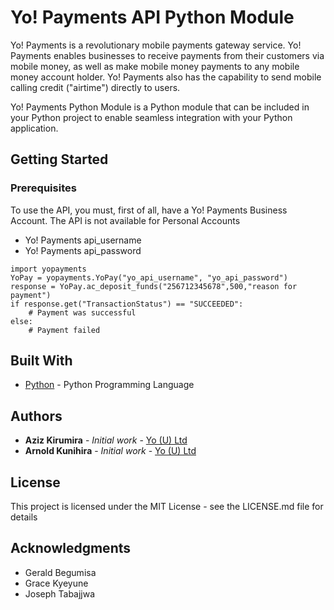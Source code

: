 # Yo! Payments API Python Module

Yo! Payments is a revolutionary mobile payments gateway service. Yo! Payments enables businesses to receive payments from their customers via mobile money, as well as make mobile money payments to any mobile money account holder. Yo! Payments also has the capability to send mobile calling credit ("airtime") directly to users.

Yo! Payments Python Module is a Python module that can be included in your Python project to enable seamless integration with your Python application.

## Getting Started

### Prerequisites

To use the API, you must, first of all, have a Yo! Payments Business Account. The API is not available for Personal Accounts

* Yo! Payments api_username
* Yo! Payments api_password

```
import yopayments
YoPay = yopayments.YoPay("yo_api_username", "yo_api_password")
response = YoPay.ac_deposit_funds("256712345678",500,"reason for payment")
if response.get("TransactionStatus") == "SUCCEEDED":
	# Payment was successful
else:
	# Payment failed
```


## Built With

 * [Python](https://www.python.org/) - Python Programming Language

## Authors

* **Aziz Kirumira** - *Initial work* - [Yo (U) Ltd](https://github.com/YO-Uganda)
* **Arnold Kunihira** - *Initial work* - [Yo (U) Ltd](https://github.com/YO-Uganda)


## License

This project is licensed under the MIT License - see the LICENSE.md file for details

## Acknowledgments

* Gerald Begumisa
* Grace Kyeyune
* Joseph Tabajjwa
